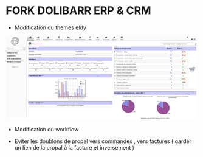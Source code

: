 # FORK DOLIBARR ERP & CRM

- Modification du themes eldy

![ScreenShot](https://github.com/koalasc/dolibarr-4.0.1/blob/master/theme/eldy/view.jpg)


- Modification du workflow

- Eviter les doublons de propal vers commandes , vers factures ( garder un lien de la propal à la facture et inversement )
